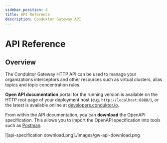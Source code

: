 ```yaml
---
sidebar_position: 4
title: API Reference
description: Conduktor Gateway API
---
```


# API Reference

## Overview

The Conduktor Gateway HTTP API can be used to manage your organizations interceptors and other resources such as virtual clusters, alias topics and topic concentration rules.

**Open API documentation** portal for the running version is available on the HTTP root page of your deployment host (e.g. `http://localhost:8888/`), or the latest is available online at [developers.conduktor.io](https://developers.conduktor.io).


From within the API documentation, you can **download** the OpenAPI specification. This allows you to import the OpenAPI specification into tools such as [Postman](https://www.postman.com/).

![api-specification download.png]./images/gw-api-download.png